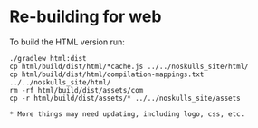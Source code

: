 # Re-building for web

To build the HTML version run:

```
./gradlew html:dist
cp html/build/dist/html/*cache.js ../../noskulls_site/html/
cp html/build/dist/html/compilation-mappings.txt ../../noskulls_site/html/
rm -rf html/build/dist/assets/com
cp -r html/build/dist/assets/* ../../noskulls_site/assets
```

`* More things may need updating, including logo, css, etc.`